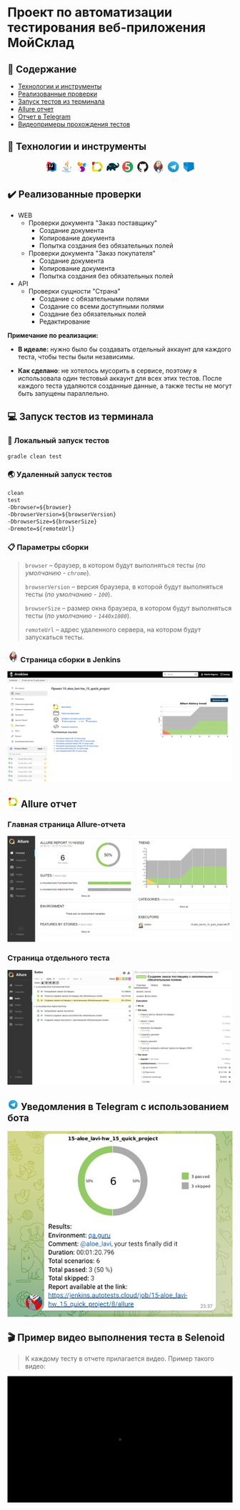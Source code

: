 # Проект по автоматизации тестирования веб-приложения МойСклад

## :page_with_curl:	Содержание

- [Технологии и инструменты](#rocket-технологии-и-инструменты)
- [Реализованные проверки](#heavy_check_markреализованные-проверки)
- [Запуск тестов из терминала](#computer-запуск-тестов-из-терминала)
- [Allure отчет](#-allure-отчет)
- [Отчет в Telegram](#-уведомления-в-telegram-с-использованием-бота)
- [Видеопримеры прохождения тестов](#clapper-пример-видео-выполнения-теста-в-selenoid)

## :rocket: Технологии и инструменты

<p align="center">
<img width="6%" title="IntelliJ IDEA" src="images/logo/idea.png">
<img width="6%" title="Java" src="images/logo/java.png">
<img width="6%" title="Selenide" src="images/logo/selenide.png">
<img width="6%" title="Allure Report" src="images/logo/allure.png">
<img width="6%" title="Gradle" src="images/logo/gradle.png">
<img width="6%" title="JUnit5" src="images/logo/junit5.png">
<img width="6%" title="GitHub" src="images/logo/github.png">
<img width="6%" title="Jenkins" src="images/logo/jenkins.png">
<img width="6%" title="Telegram" src="images/logo/telegram.png">
<img width="6%" title="Telegram" src="images/logo/selenoid.png">

</p>

## 	:heavy_check_mark:	Реализованные проверки

- WEB
  - Проверки документа "Заказ поставщику"
    - Создание документа
    - Копирование документа
    - Попытка создания без обязательных полей
  - Проверки документа "Заказ покупателя"
    - Создание документа
    - Копирование документа
    - Попытка создания без обязательных полей
- API
  - Проверки сущности "Страна"
    - Создание с обязательными полями
    - Создание со всеми доступными полями
    - Создание без обязательных полей
    - Редактирование

**Примечание по реализации:**

- **В идеале:** нужно было бы создавать отдельный аккаунт для каждого теста, чтобы тесты были независимы.

- **Как сделано**: не хотелось мусорить в сервисе, поэтому я использовала один тестовый аккаунт для всех этих тестов.
После каждого теста удаляются созданные данные, а также тесты не могут быть запущены параллельно.


## 	:computer: Запуск тестов из терминала

### :house_with_garden:	Локальный запуск тестов

```
gradle clean test
```

### :earth_asia: Удаленный запуск тестов
```
clean
test
-Dbrowser=${browser}
-DbrowserVersion=${browserVersion}
-DbrowserSize=${browserSize}
-Dremote=${remoteUrl}
```

### :clipboard:	Параметры сборки

>
> <code>browser</code> – браузер, в котором будут выполняться тесты (_по умолчанию - <code>chrome</code>_).
>
> <code>browserVersion</code> – версия браузера, в которой будут выполняться тесты (_по умолчанию - <code>100</code>_).
>
> <code>browserSize</code> – размер окна браузера, в котором будут выполняться тесты (_по умолчанию - <code>1440x1080</code>_).
> 
> <code>remoteUrl</code> – адрес удаленного сервера, на котором будут запускаться тесты.

### <img src="images/logo/jenkins.png" width="25" height="25"  alt="Allure"/></a>	Страница сборки в Jenkins
<p align="center">
<img title="allure_main" src="images/pictures/jenkins_page.png">
</p>

## <img src="images/logo/allure.png" width="25" height="25"  alt="Allure"/></a> Allure отчет

### Главная страница Allure-отчета
<p align="center">
<img title="allure_main" src="images/pictures/allure_main.png">
</p>

### Страница отдельного теста

<p align="center">
<img title="allure_test" src="images/pictures/allure test.png">
</p>

## <img src="images/logo/telegram.png" width="25" height="25"  alt="Telegram"/></a> Уведомления в Telegram с использованием бота

<p align="center">
<img title="Telegram Notifications" src="images/pictures/telegram.png">
</p>

## :clapper: Пример видео выполнения теста в Selenoid

> К каждому тесту в отчете прилагается видео. Пример такого видео:
<p align="center">
  <img title="Selenoid Video" src="images/video/test.gif">
</p>